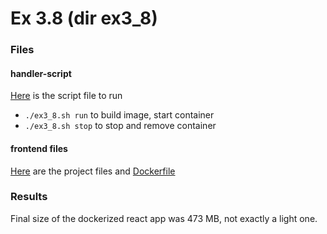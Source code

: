 
# Ex 3.8 (dir ex3_8)

### Files

#### handler-script

[Here](ex3_8.sh) is the script file to run

- `./ex3_8.sh run` to build image, start container
- `./ex3_8.sh stop` to stop and remove container

#### frontend files

[Here](ex3_8/) are the project files and [Dockerfile](ex3_8/Dockerfile)

### Results

Final size of the dockerized react app was 473 MB, not exactly a light one.
